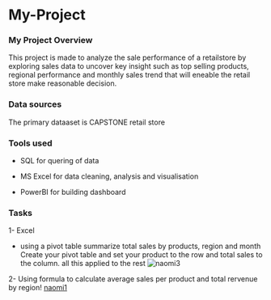 
# My-Project

### My Project Overview
This project is made to analyze the  sale performance of a retailstore by exploring 
sales data to uncover key insight such as top selling products, regional performance and monthly sales
trend that will eneable the retail store make reasonable decision.

### Data sources
The primary dataaset is CAPSTONE retail store

###  Tools used 
- SQL for quering of data

- MS Excel for data cleaning, analysis and visualisation
- PowerBI for building dashboard

### Tasks
1- Excel
- using a pivot table summarize total sales by products, region and month 
Create your pivot table and set your product to the row and total sales to the column. all this applied to the rest
![naomi3](https://github.com/user-attachments/assets/c06d5520-ef61-4d3e-af18-2b784e35bc88)


2- Using formula to calculate average sales per product and total rervenue by region!
[naomi1](https://github.com/user-attachments/assets/99f539da-fc41-484a-9442-3f5e8254a3a4)



